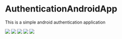 # AuthenticationAndroidApp

This is a simple android authentication application

![](1.jpg)
![](2.jpg)
![](3.jpg)
![](4.jpg)
![](5.jpg)
